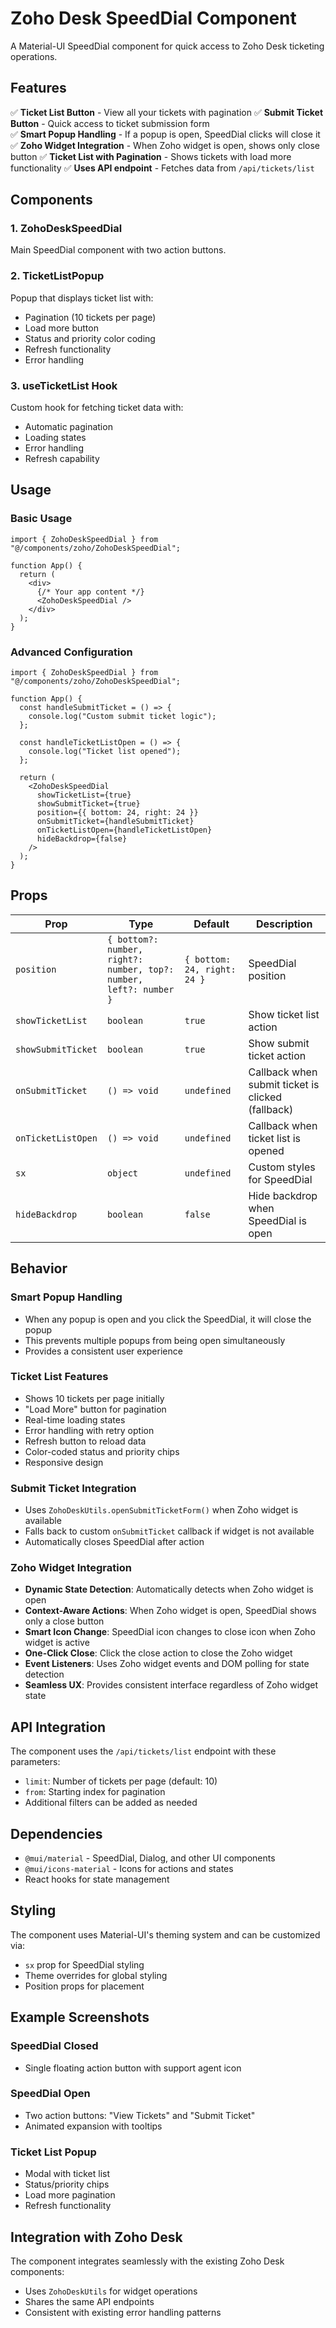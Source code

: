 # Zoho Desk SpeedDial Component

A Material-UI SpeedDial component for quick access to Zoho Desk ticketing operations.

## Features

✅ **Ticket List Button** - View all your tickets with pagination
✅ **Submit Ticket Button** - Quick access to ticket submission form  
✅ **Smart Popup Handling** - If a popup is open, SpeedDial clicks will close it
✅ **Zoho Widget Integration** - When Zoho widget is open, shows only close button
✅ **Ticket List with Pagination** - Shows tickets with load more functionality
✅ **Uses API endpoint** - Fetches data from `/api/tickets/list`

## Components

### 1. ZohoDeskSpeedDial

Main SpeedDial component with two action buttons.

### 2. TicketListPopup

Popup that displays ticket list with:

- Pagination (10 tickets per page)
- Load more button
- Status and priority color coding
- Refresh functionality
- Error handling

### 3. useTicketList Hook

Custom hook for fetching ticket data with:

- Automatic pagination
- Loading states
- Error handling
- Refresh capability

## Usage

### Basic Usage

```tsx
import { ZohoDeskSpeedDial } from "@/components/zoho/ZohoDeskSpeedDial";

function App() {
  return (
    <div>
      {/* Your app content */}
      <ZohoDeskSpeedDial />
    </div>
  );
}
```

### Advanced Configuration

```tsx
import { ZohoDeskSpeedDial } from "@/components/zoho/ZohoDeskSpeedDial";

function App() {
  const handleSubmitTicket = () => {
    console.log("Custom submit ticket logic");
  };

  const handleTicketListOpen = () => {
    console.log("Ticket list opened");
  };

  return (
    <ZohoDeskSpeedDial
      showTicketList={true}
      showSubmitTicket={true}
      position={{ bottom: 24, right: 24 }}
      onSubmitTicket={handleSubmitTicket}
      onTicketListOpen={handleTicketListOpen}
      hideBackdrop={false}
    />
  );
}
```

## Props

| Prop               | Type                                                               | Default                     | Description                                       |
| ------------------ | ------------------------------------------------------------------ | --------------------------- | ------------------------------------------------- |
| `position`         | `{ bottom?: number, right?: number, top?: number, left?: number }` | `{ bottom: 24, right: 24 }` | SpeedDial position                                |
| `showTicketList`   | `boolean`                                                          | `true`                      | Show ticket list action                           |
| `showSubmitTicket` | `boolean`                                                          | `true`                      | Show submit ticket action                         |
| `onSubmitTicket`   | `() => void`                                                       | `undefined`                 | Callback when submit ticket is clicked (fallback) |
| `onTicketListOpen` | `() => void`                                                       | `undefined`                 | Callback when ticket list is opened               |
| `sx`               | `object`                                                           | `undefined`                 | Custom styles for SpeedDial                       |
| `hideBackdrop`     | `boolean`                                                          | `false`                     | Hide backdrop when SpeedDial is open              |

## Behavior

### Smart Popup Handling

- When any popup is open and you click the SpeedDial, it will close the popup
- This prevents multiple popups from being open simultaneously
- Provides a consistent user experience

### Ticket List Features

- Shows 10 tickets per page initially
- "Load More" button for pagination
- Real-time loading states
- Error handling with retry option
- Refresh button to reload data
- Color-coded status and priority chips
- Responsive design

### Submit Ticket Integration

- Uses `ZohoDeskUtils.openSubmitTicketForm()` when Zoho widget is available
- Falls back to custom `onSubmitTicket` callback if widget is not available
- Automatically closes SpeedDial after action

### Zoho Widget Integration

- **Dynamic State Detection**: Automatically detects when Zoho widget is open
- **Context-Aware Actions**: When Zoho widget is open, SpeedDial shows only a close button
- **Smart Icon Change**: SpeedDial icon changes to close icon when Zoho widget is active
- **One-Click Close**: Click the close action to close the Zoho widget
- **Event Listeners**: Uses Zoho widget events and DOM polling for state detection
- **Seamless UX**: Provides consistent interface regardless of Zoho widget state

## API Integration

The component uses the `/api/tickets/list` endpoint with these parameters:

- `limit`: Number of tickets per page (default: 10)
- `from`: Starting index for pagination
- Additional filters can be added as needed

## Dependencies

- `@mui/material` - SpeedDial, Dialog, and other UI components
- `@mui/icons-material` - Icons for actions and states
- React hooks for state management

## Styling

The component uses Material-UI's theming system and can be customized via:

- `sx` prop for SpeedDial styling
- Theme overrides for global styling
- Position props for placement

## Example Screenshots

### SpeedDial Closed

- Single floating action button with support agent icon

### SpeedDial Open

- Two action buttons: "View Tickets" and "Submit Ticket"
- Animated expansion with tooltips

### Ticket List Popup

- Modal with ticket list
- Status/priority chips
- Load more pagination
- Refresh functionality

## Integration with Zoho Desk

The component integrates seamlessly with the existing Zoho Desk components:

- Uses `ZohoDeskUtils` for widget operations
- Shares the same API endpoints
- Consistent with existing error handling patterns
